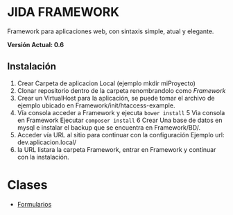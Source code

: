 # JIDA FRAMEWORK

Framework para aplicaciones web, con sintaxis simple, atual y elegante.

**Versión Actual: 0.6**

## Instalación

1. Crear Carpeta de aplicacion Local (ejemplo mkdir miProyecto)
2. Clonar repositorio dentro de la carpeta renombrandolo como *Framework*
3. Crear un VirtualHost para la aplicación, se puede tomar el archivo de ejemplo ubicado en
Framework/init/htaccess-example. 
4. Vía consola acceder a Framework y ejecuta `bower install`
5 Via consola en Framework Ejecutar	`composer install`
6 Crear Una base de datos en mysql e instalar el backup que se encuentra en Framework/BD/.
7. Acceder vía URL al sitio para continuar con la configuración Ejemplo url: dev.aplicacion.local/
8. la URL listara la carpeta Framework, entrar en Framework y continuar con la instalación.

# Clases

- [Formularios](Render/docs/Formularios.md)